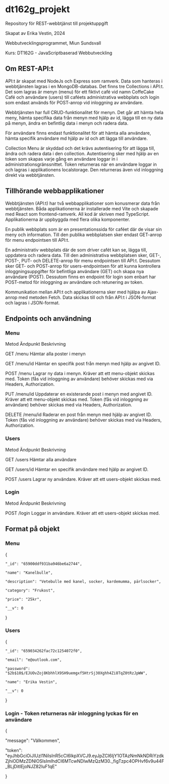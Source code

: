 # dt162g_projekt
Repository för REST-webbtjänst till projektuppgift

Skapat av Erika Vestin, 2024 


Webbutvecklingsprogrammet, Miun Sundsvall 


Kurs: DT162G - JavaScriptbaserad Webbutveckling 

## Om REST-API:t
API:t är skapat med NodeJs och Express som ramverk. Data som hanteras i webbtjänsten lagras i en MongoDB-databas. Det finns tre Collections i API:t. Det som lagras är menyn (menu) för ett fiktivt café vid namn CoffeCake Café och användare (users) till caféets administrativa webbplats och login som endast används för POST-anrop vid inloggning av användare.

Webbtjänsten har full CRUD-funktionalitet för menyn. Det går att hämta hela meny, hämta specifika data från menyn med hjälp av id, lägga till en ny data på menyn, ändra en befintlig data i menyn och radera data. 

För användare finns endast funktionalitet för att hämta alla användare, hämta specifik användare md hjälp av id och att lägga till användare.

Collection Menu är skyddad och det krävs autentisering för att lägga till, ändra och radera data i den collection. Autentisering sker med hjälp av en token som skapas varje gång en användare loggar in i administrationsgränssnittet. Token returneras när en användare loggar in och lagras i applikationens localstorage. Den returneras även vid inloggning direkt via webbtjänsten.

## Tillhörande webbapplikationer
Webbtjänsten (API:t) har två webbapplikationer som konusmerar data från webbtjänsten. Båda applikationerna är installerade med Vite och skapade med React som frontend-ramverk. All kod är skriven med TypeScript. Applikationerna är uppbyggda med flera olika komponenter.

En publik webbplats som är en presentationssida för caféet där de visar sin meny och information. Till den publika webbplatsen sker endast GET-anrop för menu endpointsen till API:t.

En administrativ webbplats där de som driver cafét kan se, lägga till, uppdatera och radera data. Till den administrativa webbplatsen sker, GET-, POST-, PUT- och DELETE-anrop för menu endpointsen till API:t. Dessutom sker GET- och POST-anrop för users-endpointsen för att kunna kontrollera inloggningsuppgifter för befintliga användare (GET) och skapa nya användare (POST). Dessutom finns en endpoint för login som enbart har POST-metod för inloggning av användare och retunering av token.

Kommunikation mellan API:t och applikationerna sker med hjälpa av Ajax-anrop med metoden Fetch. Data skickas till och från API:t i JSON-format och lagras i JSON-format.


## Endpoints och användning


### Menu


Metod           Ändpunkt                  Beskrivning


GET              /menu                    Hämtar alla poster i menyn


GET              /menu/id                 Hämtar en specifik post från menyn med hjälp av angivet ID. 


POST             /menu                    Lagrar ny data i menyn. Kräver att ett menu-objekt skickas med. Token (fås vid inloggning av användare) behöver skickas med via Headers, Authorization.


PUT              /menu/id                 Uppdaterar en existerande post i menyn med angivet ID. Kräver att ett menu-objekt skickas med.  Token (fås vid inloggning av användare) behöver skickas med via Headers, Authorization.


DELETE           /menu/id                 Raderar en post från menyn med hjälp av angivet ID. Token (fås vid inloggning av användare) behöver skickas med via Headers, Authorization.


### Users

Metod           Ändpunkt                  Beskrivning


GET              /users                   Hämtar alla användare


GET              /users/id                 Hämtar en specifik användare med hjälp av angivet ID. 


POST             /users                    Lagrar ny användare. Kräver att ett users-objekt skickas med. 


### Login

Metod           Ändpunkt                  Beskrivning

POST             /login                    Loggar in användare. Kräver att ett users-objekt skickas med. 


## Format på objekt 

### Menu

{

    "_id": "65900ddf931ba946be6a2744",
    
    "name": "Kanelbulle",
    
    "description": "Vetebulle med kanel, socker, kardemumma, pärlsocker",
    
    "category": "Frukost",
    
    "price": "25kr",
    
    "__v": 0
    
  }


  ### Users

  {
  
    "_id": "659034262fac72c1254072f0",
    
    "email": "e@outlook.com",
    
    "password": "$2b$10$/EJUOvZoj8KbhhlX9SH9uemgxf5HtrSj30Xghh4Zi8TqZ0tRzJpWW",
    
    "name": "Erika Vestin",
    
    "__v": 0
    
  }


### Login - Token returneras när inloggning lyckas för en användare


{

  "message": "Välkommen",
  
  "token": "eyJhbGciOiJIUzI1NiIsInR5cCI6IkpXVCJ9.eyJpZCI6IjY1OTAzNmNkNDRiYzdkZjhiODMzZDNlOSIsImlhdCI6MTcwNDIwMzQzM30._figTzpc4OPHvf6v9u44F_BLjDitIEjoNJZ82IuF1qE"
  
}
